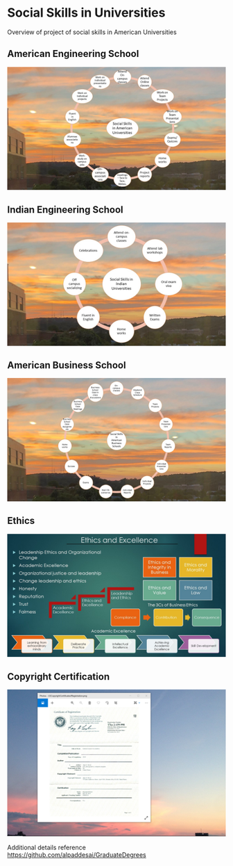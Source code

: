 # Social Skills in Universities

Overview of project of social skills in American Universities

## American Engineering School
![image](SocialSkillsAmericanUniversities.jpg)

## Indian Engineering School
![image](SocialSkillsIndianUniversities.jpg)

## American Business School
![image](SocialSkillsBusinessSchool.jpg)

## Ethics
![image](Ethics.jpg)

## Copyright Certification
![image](USCopyrightCertificate.png)

Additional details reference https://github.com/alpaddesai/GraduateDegrees
